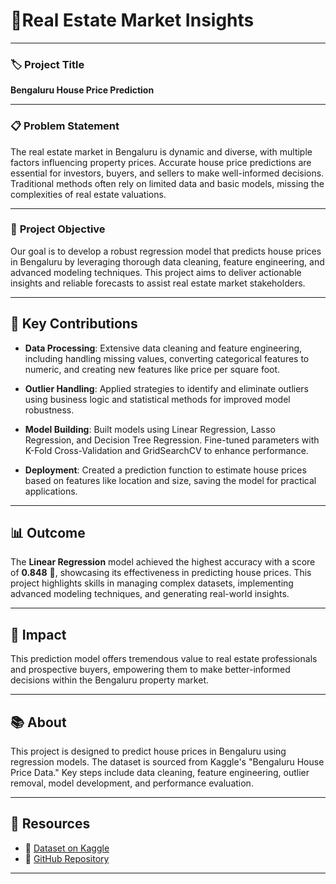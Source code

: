 # 🏡Real Estate Market Insights

---

### 🏷️ **Project Title**
**Bengaluru House Price Prediction**

---

### 📋 **Problem Statement**
The real estate market in Bengaluru is dynamic and diverse, with multiple factors influencing property prices. Accurate house price predictions are essential for investors, buyers, and sellers to make well-informed decisions. Traditional methods often rely on limited data and basic models, missing the complexities of real estate valuations.

---

### 🎯 **Project Objective**
Our goal is to develop a robust regression model that predicts house prices in Bengaluru by leveraging thorough data cleaning, feature engineering, and advanced modeling techniques. This project aims to deliver actionable insights and reliable forecasts to assist real estate market stakeholders.

---

## 🔑 Key Contributions

- **Data Processing**: Extensive data cleaning and feature engineering, including handling missing values, converting categorical features to numeric, and creating new features like price per square foot.
  
- **Outlier Handling**: Applied strategies to identify and eliminate outliers using business logic and statistical methods for improved model robustness.
  
- **Model Building**: Built models using Linear Regression, Lasso Regression, and Decision Tree Regression. Fine-tuned parameters with K-Fold Cross-Validation and GridSearchCV to enhance performance.
  
- **Deployment**: Created a prediction function to estimate house prices based on features like location and size, saving the model for practical applications.

---

## 📊 Outcome
The **Linear Regression** model achieved the highest accuracy with a score of **0.848** 🎉, showcasing its effectiveness in predicting house prices. This project highlights skills in managing complex datasets, implementing advanced modeling techniques, and generating real-world insights.

---

## 🌟 Impact
This prediction model offers tremendous value to real estate professionals and prospective buyers, empowering them to make better-informed decisions within the Bengaluru property market.

---

## 📚 About
This project is designed to predict house prices in Bengaluru using regression models. The dataset is sourced from Kaggle's "Bengaluru House Price Data." Key steps include data cleaning, feature engineering, outlier removal, model development, and performance evaluation.

---

## 🔗 Resources
- 📂 [Dataset on Kaggle](https://www.kaggle.com/datasets)
- 📘 [GitHub Repository](https://github.com/YourUsername/Project-Repo)

---

